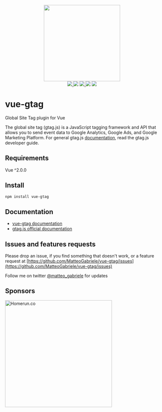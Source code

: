 <p align="center">
 <img width="250" src="https://i.imgur.com/AlAf04U.png" />
 <br />
<a href="https://badge.fury.io/js/vue-gtag">
 <img src="https://badge.fury.io/js/vue-gtag.svg" />
<a/>

 <img src="https://img.shields.io/badge/size-2.07kB-brightgreen.svg" />
 
  <a href="https://travis-ci.org/MatteoGabriele/vue-gtag">
  <img src="https://travis-ci.org/MatteoGabriele/vue-gtag.svg?branch=master" />
 </a>
 <a href="https://codeclimate.com/github/MatteoGabriele/vue-gtag/maintainability"><img src="https://api.codeclimate.com/v1/badges/889f91b065ffc8740082/maintainability" /></a>
 <a href="https://codeclimate.com/github/MatteoGabriele/vue-gtag/test_coverage"><img src="https://api.codeclimate.com/v1/badges/889f91b065ffc8740082/test_coverage" /></a>
</p>


# vue-gtag

Global Site Tag plugin for Vue

The global site tag (gtag.js) is a JavaScript tagging framework and API that allows you to send event data to Google Analytics, Google Ads, and Google Marketing Platform. For general gtag.js [documentation](https://developers.google.com/analytics/devguides/collection/gtagjs), read the gtag.js developer guide.

## Requirements

Vue ^2.0.0

## Install

```bash
npm install vue-gtag
```

## Documentation

- [vue-gtag documentation](https://matteo-gabriele.gitbook.io/vue-gtag/)
- [gtag.js official documentation](https://developers.google.com/analytics/devguides/collection/gtagjs)


## Issues and features requests

Please drop an issue, if you find something that doesn't work, or a feature request at [https://github.com/MatteoGabriele/vue-gtag/issues](https://github.com/MatteoGabriele/vue-gtag/issues)

Follow me on twitter [@matteo\_gabriele](https://twitter.com/matteo_gabriele) for updates

## Sponsors
<a href="https://www.homerun.co/">
 <img width="350" src="https://i.imgur.com/3bNzRy1.png" alt="Homerun.co" />
</a>

